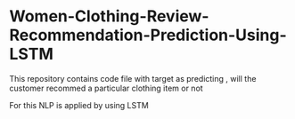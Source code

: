 # Women-Clothing-Review-Recommendation-Prediction-Using-LSTM
<p> This repository contains code file with target as predicting , will the customer recommed a particular clothing item or not </p>
<p> For this NLP is applied by using LSTM </p>
